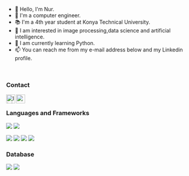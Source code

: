 - 👋 Hello, I'm Nur.
- 💞️ I'm a computer engineer.
- 📚 I'm a 4th year student at Konya Technical University.
- 👀 I am interested in image processing,data science and artificial intelligence.
- 🌱 I am currently learning Python.
- 📫 You can reach me from my e-mail address below and my Linkedin profile.

<br />

### Contact

[<img align="left" alt="linkedin | LinkedIn" width="24px" src="https://raw.githubusercontent.com/peterthehan/peterthehan/master/assets/linkedin.svg" />][linkedin]
[<img align="left" height="24" width="24" src="https://cdn.jsdelivr.net/npm/simple-icons@v4/icons/gmail.svg" />][gmail]

<br />


[linkedin]: https://www.linkedin.com/in/ş-nur-korkmaz-a27246182/
[gmail]: mailto:nurkrkmz99@gmail.com


### Languages and Frameworks
<img src="https://img.shields.io/badge/Python-FFD43B?style=for-the-badge&logo=python&logoColor=darkgreen" /> <img src="https://img.shields.io/badge/C-00599C?style=for-the-badge&logo=c&logoColor=white" /> 

<img src="https://img.shields.io/badge/Numpy-777BB4?style=for-the-badge&logo=numpy&logoColor=white" /> <img src="https://img.shields.io/badge/Pandas-2C2D72?style=for-the-badge&logo=pandas&logoColor=white" /> <img src="https://img.shields.io/badge/Keras-D00000?style=for-the-badge&logo=Keras&logoColor=white" /> <img src="https://img.shields.io/badge/TensorFlow-FF6F00?style=for-the-badge&logo=tensorflow&logoColor=white" />


### Database
<img src="https://img.shields.io/badge/Microsoft%20SQL%20Server-CC2927?style=for-the-badge&logo=microsoft%20sql%20server&logoColor=white" /> <img src="https://img.shields.io/badge/PostgreSQL-316192?style=for-the-badge&logo=postgresql&logoColor=white" /> 




